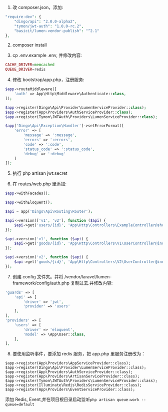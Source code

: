 1. 改 composer.json，添加:

```php
"require-dev": {
    "dingo/api": "2.0.0-alpha2",
    "tymon/jwt-auth": "1.0.0-rc.2",
    "basicit/lumen-vendor-publish": "^2.1"
},
```

2. composer install

3. cp .env.example .env, 并修改内容:

```php
CACHE_DRIVER=memcached
QUEUE_DRIVER=redis
```

4. 修改 bootstrap/app.php，注册服务:

```php
$app->routeMiddleware([
    'auth' => App\Http\Middleware\Authenticate::class,
]);

$app->register(Dingo\Api\Provider\LumenServiceProvider::class);
$app->register(App\Providers\AuthServiceProvider::class);
$app->register(Tymon\JWTAuth\Providers\LumenServiceProvider::class);

$app['Dingo\Api\Exception\Handler']->setErrorFormat([
    'error' => [
        'message' => ':message',
        'errors' => ':errors',
        'code' => ':code',
        'status_code' => ':status_code',
        'debug' => ':debug'
    ]
]);
```

5. 执行 php artisan jwt:secret

6. 在 routes/web.php 里添加:

```php
$app->withFacades();

$app->withEloquent();

$api = app('Dingo\Api\Routing\Router');

$api->version(['v1', 'v2'], function ($api) {
    $api->get('users/{id}', 'App\Http\Controllers\ExampleController@show');
});

$api->version('v1', function ($api) {
    $api->get('goods/{id}', 'App\Http\Controllers\V1\UserController@index');
});

$api->version('v2', function ($api) {
    $api->get('goods/{id}', 'App\Http\Controllers\V2\UserController@index');
});
```

7. 创建 config 文件夹。并将 /vendor/laravel/lumen-framework/config/auth.php 复制过去.并修改内容:

```php
'guards' => [
    'api' => [
        'driver' => 'jwt',
        'provider' => 'users'
    ],
],
'providers' => [
    'users' => [
        'driver' => 'eloquent',
        'model' => \App\User::class,
    ],
],
```

8. 要使用监听事件，要添加 redis 服务，把 app.php 里服务注册改为：

```
$app->register(App\Providers\AppServiceProvider::class);
$app->register(Dingo\Api\Provider\LumenServiceProvider::class);
$app->register(App\Providers\AuthServiceProvider::class);
$app->register(App\Providers\ArtisanServiceProvider::class);
$app->register(Tymon\JWTAuth\Providers\LumenServiceProvider::class);
$app->register(Illuminate\Redis\RedisServiceProvider::class);
$app->register(App\Providers\EventServiceProvider::class);
```
添加 Redis, Event,并在项目根目录启动监听```php artisan queue:work --queue=default```
